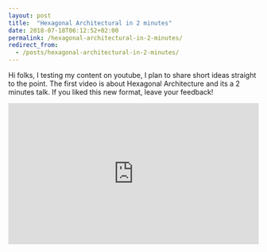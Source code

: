 ```yaml
---
layout: post
title:  "Hexagonal Architectural in 2 minutes"
date: 2018-07-18T06:12:52+02:00
permalink: /hexagonal-architectural-in-2-minutes/
redirect_from:
  - /posts/hexagonal-architectural-in-2-minutes/
---
```

Hi folks, I testing my content on youtube, I plan to share short ideas straight to the point. The first video is about Hexagonal Architecture and its a 2 minutes talk. If you liked this new format, leave your feedback!

<style>
.embed-container {
  position: relative;
  padding-bottom: 56.25%;
  height: 0;
  overflow: hidden;
  max-width: 100%;
}
.embed-container iframe,
.embed-container object,
.embed-container embed {
  position: absolute;
  top: 0;
  left: 0;
  width: 100%;
  height: 100%;
}
</style>
<div class='embed-container'>
  <iframe title="YouTube video player" width="640" height="390" src="http://www.youtube.com/embed/Bo8jrZxMAgE" frameborder="0" allowfullscreen></iframe>
</div>